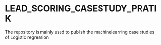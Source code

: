 # LEAD_SCORING_CASESTUDY_PRATIK
The repository is mainly used to publish the machinelearning case studies of Logistic regression
